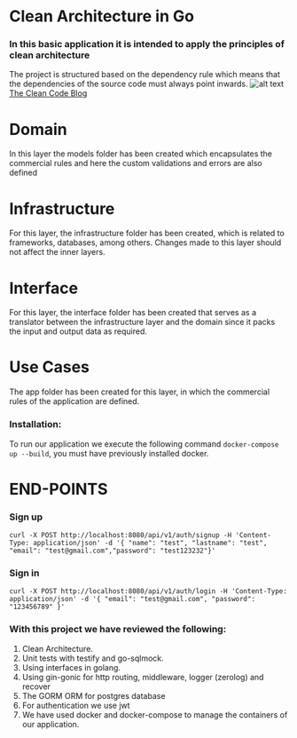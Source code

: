 # Clean Architecture in Go
### In this basic application it is intended to apply the principles of clean architecture
The project is structured based on the dependency rule which means that the dependencies of the source code must always point inwards.
![alt text](https://blog.cleancoder.com/uncle-bob/images/2012-08-13-the-clean-architecture/CleanArchitecture.jpg)
[The Clean Code Blog](https://blog.cleancoder.com/uncle-bob/2012/08/13/the-clean-architecture.html)

# Domain
In this layer the models folder has been created which encapsulates the commercial rules and here the custom validations and errors are also defined
# Infrastructure
For this layer, the infrastructure folder has been created, which is related to frameworks, databases, among others. Changes made to this layer should not affect the inner layers.
# Interface
For this layer, the interface folder has been created that serves as a translator between the infrastructure layer and the domain since it packs the input and output data as required.
# Use Cases
The app folder has been created for this layer, in which the commercial rules of the application are defined.

### Installation:
To run our application we execute the following command `docker-compose up --build`, you must have previously installed docker.
# END-POINTS
### Sign up
```
curl -X POST http://localhost:8080/api/v1/auth/signup -H 'Content-Type: application/json' -d '{ "name": "test", "lastname": "test", "email": "test@gmail.com","password": "test123232"}'
```
### Sign in
```
curl -X POST http://localhost:8080/api/v1/auth/login -H 'Content-Type: application/json' -d '{ "email": "test@gmail.com", "password": "123456789" }'
```
### With this project we have reviewed the following:
1. Clean Architecture.
2. Unit tests with testify and go-sqlmock.
3. Using interfaces in golang.
4. Using gin-gonic for http routing, middleware, logger (zerolog) and recover
5. The GORM ORM for postgres database
6. For authentication we use jwt
7. We have used docker and docker-compose to manage the containers of our application.